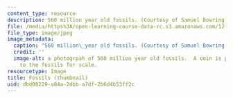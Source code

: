 ```yaml
---
content_type: resource
description: 560 million year old fossils. (Courtesy of Samuel Bowring.)
file: /media/https%3A/open-learning-course-data-rc.s3.amazonaws.com/12-517-dynamics-of-complex-systems-biological-and-environmental-coevolution-preceding-the-cambrian-explosion-spring-2005/dbd00229a84a2dbba7df2b6d4b53ff2c_12-517s05-th.jpg
file_type: image/jpeg
image_metadata:
  caption: "560 million\_year old fossils. (Courtesy of Samuel Bowring.)"
  credit: ''
  image-alt: a photogrpah of 560 million year old fossils.  A coin is placed next
    to the fossils for scale.
resourcetype: Image
title: Fossils (thumbnail)
uid: dbd00229-a84a-2dbb-a7df-2b6d4b53ff2c
---
```

